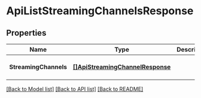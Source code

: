 # ApiListStreamingChannelsResponse

## Properties
Name | Type | Description | Notes
------------ | ------------- | ------------- | -------------
**StreamingChannels** | [**[]ApiStreamingChannelResponse**](apiStreamingChannelResponse.md) |  | [optional] [default to null]

[[Back to Model list]](../README.md#documentation-for-models) [[Back to API list]](../README.md#documentation-for-api-endpoints) [[Back to README]](../README.md)


